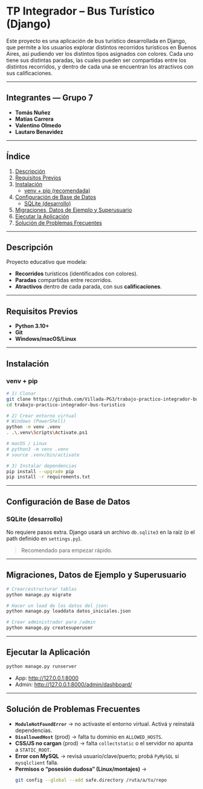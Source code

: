 # TP Integrador – Bus Turístico (Django)

Este proyecto es una aplicación de bus turístico desarrollada en Django, que permite a los usuarios explorar distintos recorridos turísticos en Buenos Aires, asi pudiendo ver los distintos tipos asignados con colores. Cada uno tiene sus distintas paradas, las cuales pueden ser compartidas entre los distintos recorridos, y dentro de cada una se encuentran los atractivos con sus calificaciones.

---

## Integrantes — Grupo 7
- **Tomás Nuñez**
- **Matías Carrera**
- **Valentino Olmedo**
- **Lautaro Benavidez**

---

## Índice
1. [Descripción](#descripción)
2. [Requisitos Previos](#requisitos-previos)
3. [Instalación](#instalación)
   - [venv + pip (recomendada)](#venv--pip)
4. [Configuración de Base de Datos](#configuración-de-base-de-datos)
   - [SQLite (desarrollo)](#sqlite-desarrollo)
5. [Migraciones, Datos de Ejemplo y Superusuario](#migraciones-datos-de-ejemplo-y-superusuario)
6. [Ejecutar la Aplicación](#ejecutar-la-aplicación)
7. [Solución de Problemas Frecuentes](#solución-de-problemas-frecuentes)

---

## Descripción
Proyecto educativo que modela:
- **Recorridos** turísticos (identificados con colores).
- **Paradas** compartidas entre recorridos.
- **Atractivos** dentro de cada parada, con sus **calificaciones**.

---

## Requisitos Previos
- **Python 3.10+**
- **Git**  
- **Windows/macOS/Linux**

---

## Instalación

### venv + pip
```bash
# 1) Clonar
git clone https://github.com/Villada-PG3/trabajo-practico-integrador-bus-turistico.git
cd trabajo-practico-integrador-bus-turistico

# 2) Crear entorno virtual
# Windows (PowerShell)
python -m venv .venv
. .\.venv\Scripts\Activate.ps1

# macOS / Linux
# python3 -m venv .venv
# source .venv/bin/activate

# 3) Instalar dependencias
pip install --upgrade pip
pip install -r requirements.txt
```

---

## Configuración de Base de Datos

### SQLite (desarrollo)
No requiere pasos extra. Django usará un archivo `db.sqlite3` en la raíz (o el path definido en `settings.py`).

> Recomendado para empezar rápido.

---

## Migraciones, Datos de Ejemplo y Superusuario
```bash
# Crear/estructurar tablas
python manage.py migrate

# Hacer un load de los datos del json:
python manage.py loaddata datos_iniciales.json

# Crear administrador para /admin
python manage.py createsuperuser
```
---

## Ejecutar la Aplicación
```bash
python manage.py runserver
```
- App: http://127.0.0.1:8000  
- Admin: http://127.0.0.1:8000/admin/dashboard/

---

## Solución de Problemas Frecuentes
- **`ModuleNotFoundError`** → no activaste el entorno virtual. Activá y reinstalá dependencias.
- **`DisallowedHost`** (prod) → falta tu dominio en `ALLOWED_HOSTS`.
- **CSS/JS no cargan** (prod) → falta `collectstatic` o el servidor no apunta a `STATIC_ROOT`.
- **Error con MySQL** → revisá usuario/clave/puerto; probá `PyMySQL` si `mysqlclient` falla.
- **Permisos o “posesión dudosa” (Linux/montajes)** →
  ```bash
  git config --global --add safe.directory /ruta/a/tu/repo
  ```
